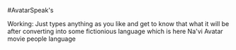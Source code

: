 #AvatarSpeak's

Working:
Just types anything as you like and get to know that what it will be after converting into some fictionious language which is here Na'vi Avatar movie people language

